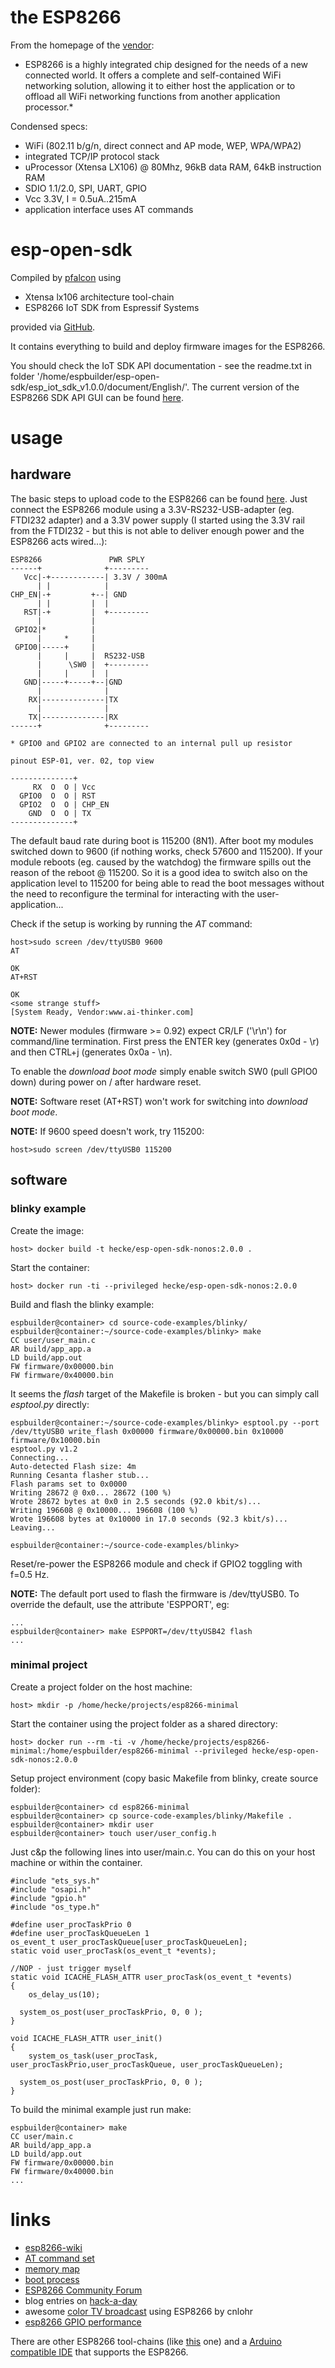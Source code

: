 # the ESP8266

From the homepage of the [vendor](https://espressif.com/en/products/esp8266/):

* ESP8266 is a highly integrated chip designed for the needs of a new connected world. It offers a complete and self-contained WiFi networking solution, allowing it to either host the application or to offload all WiFi networking functions from another application processor.*

Condensed specs:

* WiFi (802.11 b/g/n, direct connect and AP mode, WEP, WPA/WPA2)
* integrated TCP/IP protocol stack
* uProcessor (Xtensa LX106) @ 80Mhz, 96kB data RAM, 64kB instruction RAM
* SDIO 1.1/2.0, SPI, UART, GPIO
* Vcc 3.3V, I = 0.5uA..215mA
* application interface uses AT commands

# esp-open-sdk

Compiled by [pfalcon](https://github.com/pfalcon) using

* Xtensa lx106 architecture tool-chain
* ESP8266 IoT SDK from Espressif Systems

provided via [GitHub](https://github.com/pfalcon/esp-open-sdk).

It contains everything to build and deploy firmware images for the ESP8266.

You should check the IoT SDK API documentation - see the readme.txt in folder '/home/espbuilder/esp-open-sdk/esp_iot_sdk_v1.0.0/document/English/'. The current version of the ESP8266 SDK API GUI can be found [here](http://bbs.espressif.com/download/file.php?id=1160).

# usage

## hardware

The basic steps to upload code to the ESP8266 can be found [here](https://github.com/esp8266/esp8266-wiki/wiki/Uploading).
Just connect the ESP8266 module using a 3.3V-RS232-USB-adapter (eg. FTDI232 adapter) and a 3.3V power supply (I started
using the 3.3V rail from the FTDI232 - but this is not able to deliver enough power and the ESP8266 acts wired...):

```
ESP8266               PWR SPLY
------+              +---------
   Vcc|-+------------| 3.3V / 300mA
      | |            |
CHP_EN|-+         +--| GND
      | |         |  |
   RST|-+         |  +---------
      |           |
 GPIO2|*          |
      |     *     |
 GPIO0|-----+     |
      |     |     |  RS232-USB
      |      \SW0 |  +---------
      |     |     |  |
   GND|-----+-----+--|GND
      |              |
    RX|--------------|TX
      |              |
    TX|--------------|RX
------+              +---------

* GPIO0 and GPIO2 are connected to an internal pull up resistor

pinout ESP-01, ver. 02, top view

--------------+
     RX  O  O | Vcc
  GPIO0  O  O | RST
  GPIO2  O  O | CHP_EN
    GND  O  O | TX
--------------+
```

The default baud rate during boot is 115200 (8N1). After boot my modules switched down to 9600 (if nothing works, check 57600 and 115200). If your module reboots (eg. caused by the watchdog) the firmware spills out the reason of the reboot @ 115200. So it is
a good idea to switch also on the application level to 115200 for being able to read the boot messages without the need to
reconfigure the terminal for interacting with the user-application...

Check if the setup is working by running the *AT* command:

```
host>sudo screen /dev/ttyUSB0 9600
AT

OK
AT+RST

OK
<some strange stuff>
[System Ready, Vendor:www.ai-thinker.com]
```

**NOTE:** Newer modules (firmware >= 0.92) expect CR/LF ('\r\n') for command/line termination. First press
the ENTER key (generates 0x0d - \r) and then CTRL+j (generates 0x0a - \n).

To enable the *download boot mode* simply enable switch SW0 (pull GPIO0 down) during power on / after hardware reset.

**NOTE:** Software reset (AT+RST) won't work for switching into *download boot mode*.

**NOTE:** If 9600 speed doesn't work, try 115200:
```
host>sudo screen /dev/ttyUSB0 115200
```

## software

### blinky example

Create the image:

```
host> docker build -t hecke/esp-open-sdk-nonos:2.0.0 .
```

Start the container:

```
host> docker run -ti --privileged hecke/esp-open-sdk-nonos:2.0.0
```

Build and flash the blinky example:

```
espbuilder@container> cd source-code-examples/blinky/
espbuilder@container:~/source-code-examples/blinky> make
CC user/user_main.c
AR build/app_app.a
LD build/app.out
FW firmware/0x00000.bin
FW firmware/0x40000.bin
```

It seems the *flash* target of the Makefile is broken - but you can simply call *esptool.py* directly:

```
espbuilder@container:~/source-code-examples/blinky> esptool.py --port /dev/ttyUSB0 write_flash 0x00000 firmware/0x00000.bin 0x10000 firmware/0x10000.bin
esptool.py v1.2
Connecting...
Auto-detected Flash size: 4m
Running Cesanta flasher stub...
Flash params set to 0x0000
Writing 28672 @ 0x0... 28672 (100 %)
Wrote 28672 bytes at 0x0 in 2.5 seconds (92.0 kbit/s)...
Writing 196608 @ 0x10000... 196608 (100 %)
Wrote 196608 bytes at 0x10000 in 17.0 seconds (92.3 kbit/s)...
Leaving...

espbuilder@container:~/source-code-examples/blinky>
```

Reset/re-power the ESP8266 module and check if GPIO2 toggling with f=0.5 Hz.

**NOTE:** The default port used to flash the firmware is /dev/ttyUSB0. To override the default,
use the attribute 'ESPPORT', eg:

```
...
espbuilder@container> make ESPPORT=/dev/ttyUSB42 flash
...
```

### minimal project

Create a project folder on the host machine:

```
host> mkdir -p /home/hecke/projects/esp8266-minimal
```

Start the container using the project folder as a shared directory:

```
host> docker run --rm -ti -v /home/hecke/projects/esp8266-minimal:/home/espbuilder/esp8266-minimal --privileged hecke/esp-open-sdk-nonos:2.0.0
```

Setup project environment (copy basic Makefile from blinky, create source folder):

```
espbuilder@container> cd esp8266-minimal
espbuilder@container> cp source-code-examples/blinky/Makefile .
espbuilder@container> mkdir user
espbuilder@container> touch user/user_config.h
```

Just c&p the following lines into user/main.c. You can do this on your host machine or within the container.

```
#include "ets_sys.h"
#include "osapi.h"
#include "gpio.h"
#include "os_type.h"

#define user_procTaskPrio 0
#define user_procTaskQueueLen 1
os_event_t user_procTaskQueue[user_procTaskQueueLen];
static void user_procTask(os_event_t *events);

//NOP - just trigger myself
static void ICACHE_FLASH_ATTR user_procTask(os_event_t *events)
{
	os_delay_us(10);

  system_os_post(user_procTaskPrio, 0, 0 );
}

void ICACHE_FLASH_ATTR user_init()
{
	system_os_task(user_procTask, user_procTaskPrio,user_procTaskQueue, user_procTaskQueueLen);

  system_os_post(user_procTaskPrio, 0, 0 );
}
```

To build the minimal example just run make:

```
espbuilder@container> make
CC user/main.c
AR build/app_app.a
LD build/app.out
FW firmware/0x00000.bin
FW firmware/0x40000.bin
...
```

# links

* [esp8266-wiki](https://github.com/esp8266/esp8266-wiki/wiki)
 * [AT command set](https://github.com/esp8266/esp8266-wiki/wiki/at_0.9.1)
 * [memory map](https://github.com/esp8266/esp8266-wiki/wiki/Memory-Map)
 * [boot process](https://github.com/esp8266/esp8266-wiki/wiki/Boot-Process)
* [ESP8266 Community Forum](http://www.esp8266.com)
* blog entries on [hack-a-day](http://hackaday.com/?s=esp8266)
 * awesome [color TV broadcast](http://hackaday.com/2016/03/01/color-tv-broadcasts-are-esp8266s-newest-trick/) using ESP8266 by cnlohr
* [esp8266 GPIO performance](http://naberius.de/2015/05/14/esp8266-gpio-output-performance/)

There are other ESP8266 tool-chains (like [this](https://github.com/cnlohr/ws2812esp8266) one) and a [Arduino compatible IDE](https://github.com/esp8266/arduino) that supports the ESP8266.

